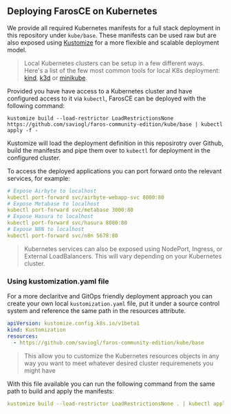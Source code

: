 ## Deploying FarosCE on Kubernetes

We provide all required Kubernetes manifests for a full stack deployment in this repository under `kube/base`. These manifests can be used raw but are also exposed using [Kustomize](https://kustomize.io/) for a more flexible and scalable deployment model.

> Local Kubernetes clusters can be setup in a few different ways. Here's a list of the few most common tools for local K8s deployment: [kind](https://kind.sigs.k8s.io/), [k3d](https://k3d.io/v5.4.3/) or [minikube](https://minikube.sigs.k8s.io/docs/start/).

Provided you have have access to a Kubernetes cluster and have configured access to it via `kubectl`, FarosCE can be deployed with the following command:

```base
kustomize build --load-restrictor LoadRestrictionsNone https://github.com/saviogl/faros-community-edition/kube/base | kubectl apply -f -
```

Kustomize will load the deployment definition in this reposirotry over Github, build the manifests and pipe them over to `kubectl` for deployment in the configured cluster.

To access the deployed applications you can port forward onto the relevant services, for example:

```yaml
# Expose Airbyte to localhost
kubectl port-forward svc/airbyte-webapp-svc 8000:80
# Expose Metabase to localhost
kubectl port-forward svc/metabase 3000:80
# Expose Hasura to localhost
kubectl port-forward svc/hasura 8080:80
# Expose N8N to localhost
kubectl port-forward svc/n8n 5678:80
```

> Kubernetes services can also be exposed using NodePort, Ingress, or External LoadBalancers. This will vary depending on your Kubernetes cluster.

### Using kustomization.yaml file

For a more declaritve and GitOps friendly deployment approach you can create your own local `kustomization.yaml` file, put it under a source control system and reference the same path in the resources attribute.

```yaml
apiVersion: kustomize.config.k8s.io/v1beta1
kind: Kustomization
resources:
  - https://github.com/saviogl/faros-community-edition/kube/base
```

> This allow you to customize the Kubernetes resources objects in any way you want to meet whatever desired cluster requiremenets you might have

With this file available you can run the following command from the same path to build and apply the manifests:

```yaml
kustomize build --load-restrictor LoadRestrictionsNone . | kubectl apply -f -
```
